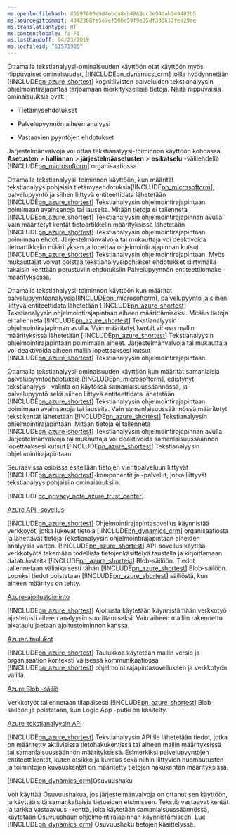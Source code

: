 ```yaml
---
ms.openlocfilehash: 80997689e9d4ebca8eb4809cc3e94dab549482b5
ms.sourcegitcommit: 4042388fa5e7ef50bc59f9e35df330613fea29ae
ms.translationtype: HT
ms.contentlocale: fi-FI
ms.lasthandoff: 04/23/2019
ms.locfileid: "61571905"
---
```

Ottamalla tekstianalyysi-ominaisuuden käyttöön otat käyttöön myös riippuvaiset ominaisuudet, [!INCLUDE[pn_dynamics_crm](pn-dynamics-crm.md)] joilla hyödynnetään [!INCLUDE[pn_azure_shortest](pn-azure-shortest.md)] kognitiivisten palveluiden tekstianalyysin ohjelmointirajapintaa tarjoamaan merkityksellisiä tietoja. Näitä riippuvaisia ominaisuuksia ovat:  
  
-   Tietämysehdotukset  
  
-   Palvelupyynnön aiheen analyysi  
  
-   Vastaavien pyyntöjen ehdotukset  
  
 Järjestelmänvalvoja voi ottaa tekstianalyysi-toiminnon käyttöön kohdassa **Asetusten** > **hallinnan** > **järjestelmäasetusten**  >  **esikatselu** -välilehdellä [!INCLUDE[pn_microsoftcrm](pn-microsoftcrm.md)] organisaatiossa.  
  
 Ottamalla tekstianalyysi-toiminnon käyttöön, kun määrität tekstianalyysipohjaisia tietämysehdotuksia[!INCLUDE[pn_microsoftcrm](pn-microsoftcrm.md)], palvelupyyntö ja siihen liittyvä entiteettidata lähetetään [!INCLUDE[pn_azure_shortest](pn-azure-shortest.md)] Tekstianalyysin ohjelmointirajapintaan poimimaan avainsanoja tai lauseita. Mitään tietoja ei tallenneta [!INCLUDE[pn_azure_shortest](pn-azure-shortest.md)] Tekstianalyysin ohjelmointirajapinnan avulla. Vain määritetyt kentät tietoartikkelin määrityksissä lähetetään [!INCLUDE[pn_azure_shortest](pn-azure-shortest.md)] Tekstianalyysin ohjelmointirajapintaan poimimaan ehdot. Järjestelmänvalvoja tai mukauttaja voi deaktivoida tietoartikkelin määrityksen ja lopettaa ohjelmointirajapinnan kutsut [!INCLUDE[pn_azure_shortest](pn-azure-shortest.md)] Tekstianalyysin ohjelmointirajapintaan. Myös mukauttajat voivat poistaa tekstianalyysipohjaiset ehdotukset siirtymällä takaisin kenttään perustuviin ehdotuksiin Palvelupyynnön entiteettilomake -määrityksessä.  
  
 Ottamalla tekstianalyysi-toiminnon käyttöön kun määrität palvelupyyntöanalyysia[!INCLUDE[pn_microsoftcrm](pn-microsoftcrm.md)], palvelupyyntö ja siihen liittyvä entiteettidata lähetetään [!INCLUDE[pn_azure_shortest](pn-azure-shortest.md)] Tekstianalyysin ohjelmointirajapintaan aiheen määrittämiseksi. Mitään tietoja ei tallenneta [!INCLUDE[pn_azure_shortest](pn-azure-shortest.md)] Tekstianalyysin ohjelmointirajapinnan avulla. Vain määritetyt kentät aiheen mallin määrityksissä lähetetään [!INCLUDE[pn_azure_shortest](pn-azure-shortest.md)] Tekstianalyysin ohjelmointirajapintaan poimimaan aiheet. Järjestelmänvalvoja tai mukauttaja voi deaktivoida aiheen mallin lopettaaksesi kutsut [!INCLUDE[pn_azure_shortest](pn-azure-shortest.md)] Tekstianalyysin ohjelmointirajapintaan.  
  
 Ottamalla tekstianalyysi-ominaisuuden käyttöön kun määrität samanlaisia palvelupyyntöehdotuksia [!INCLUDE[pn_microsoftcrm](pn-microsoftcrm.md)], edistynyt tekstianalyysi -valinta on käytössä samanlaisuussäännössä, ja palvelupyyntö sekä siihen liittyvä entiteettidata lähetetään [!INCLUDE[pn_azure_shortest](pn-azure-shortest.md)] Tekstianalyysin ohjelmointirajapintaan poimimaan avainsanoja tai lauseita. Vain samanlaisuussäännössä määritetyt tekstikentät lähetetään [!INCLUDE[pn_azure_shortest](pn-azure-shortest.md)] Tekstianalyysin ohjelmointirajapintaan. Mitään tietoja ei tallenneta [!INCLUDE[pn_azure_shortest](pn-azure-shortest.md)] Tekstianalyysin ohjelmointirajapinnan avulla. Järjestelmänvalvoja tai mukauttaja voi deaktivoida samanlaisuussäännön lopettaaksesi kutsut [!INCLUDE[pn_azure_shortest](pn-azure-shortest.md)] Tekstianalyysin ohjelmointirajapintaan.  
  
 Seuraavissa osioissa esitellään tietojen vientipalveluun liittyvät [!INCLUDE[pn_azure_shortest](pn-azure-shortest.md)]-komponentit ja -palvelut, jotka liittyvät tekstianalyysipohjaisiin ominaisuuksiin.  
  
 [!INCLUDE[cc_privacy_note_azure_trust_center](cc-privacy-note-azure-trust-center.md)]  
  
 [Azure API -sovellus](https://azure.microsoft.com/services/app-service/api/)  
  
 [!INCLUDE[pn_azure_shortest](pn-azure-shortest.md)] Ohjelmointirajapintasovellus käynnistää verkkoyöt, jotka lukevat tietoja [!INCLUDE[pn_dynamics_crm](pn-dynamics-crm.md)] organisaatiosta ja lähettävät tietoja Tekstianalyysin ohjelmointirajapintaan aiheiden analyysia varten. [!INCLUDE[pn_azure_shortest](pn-azure-shortest.md)] API-sovellus käyttää verkkotyötä tekemään todellista tietojenkäsittelyä taustalla ja kirjoittamaan datatulosteita [!INCLUDE[pn_azure_shortest](pn-azure-shortest.md)] Blob-säilöön. Tiedot tallennetaan väliaikaisesti tähän [!INCLUDE[pn_azure_shortest](pn-azure-shortest.md)] Blob-säilöön. Lopuksi tiedot poistetaan [!INCLUDE[pn_azure_shortest](pn-azure-shortest.md)] säiliöstä, kun aiheen määritys on tehty.  
  
 [Azure-ajoitustoiminto](https://azure.microsoft.com/services/storage/)  
  
 [!INCLUDE[pn_azure_shortest](pn-azure-shortest.md)] Ajoitusta käytetään käynnistämään verkkotyö ajastetusti aiheen analyysin suorittamiseksi. Vain aiheen malliin rakennettu aikataulu jaetaan ajoitustoiminnon kanssa.  
  
 [Azuren taulukot](https://azure.microsoft.com/services/storage/)  
  
 [!INCLUDE[pn_azure_shortest](pn-azure-shortest.md)] Taulukkoa käytetään mallin versio ja organisaation konteksti välisessä kommunikaatiossa [!INCLUDE[pn_azure_shortest](pn-azure-shortest.md)] ohjelmointirajapintasovelluksen ja verkkotyön välillä.  
  
 [Azure Blob -säiliö](https://azure.microsoft.com/services/storage/)  
  
 Verkkotyöt tallennetaan tilapäisesti [!INCLUDE[pn_azure_shortest](pn-azure-shortest.md)] Blob-säilöön ja poistetaan, kun Logic App -putki on käsitelty.  
  
 [Azure-tekstianalyysin API](https://www.microsoft.com/cognitive-services/en-us/text-analytics-api)  
  
 [!INCLUDE[pn_azure_shortest](pn-azure-shortest.md)] Tekstianalyysin API:lle lähetetään tiedot, jotka on määritetty aktiivisissa tietohakukentissä tai aiheen mallin määrityksissä tai samanlaisuussäännön määrityksissä. Esimerkiksi palvelupyyntöjen entiteettikentät, kuten otsikko ja kuvaus sekä niihin liittyvien huomautusten ja toimintojen kuvauskentät on määritetty tietojen hakukentän määrityksissä.  
  
 [!INCLUDE[pn_dynamics_crm](pn-dynamics-crm.md)]Osuvuushaku  
  
 Voit käyttää Osuvuushakua, jos järjestelmänvalvoja on ottanut sen käyttöön, ja käyttää sitä samankaltaisia tietueiden etsimiseen. Tekstiä vastaavat kentät ja tarkka vastaavuus -kenttä, joita käytetään samanlaisuussäännössä, käytetään Osuvuushaun ohjelmointirajapinnan käynnistämiseen. Lue [!INCLUDE[pn_dynamics_crm](pn-dynamics-crm.md)] Osuvuushaku tietojen käsittelyssä.